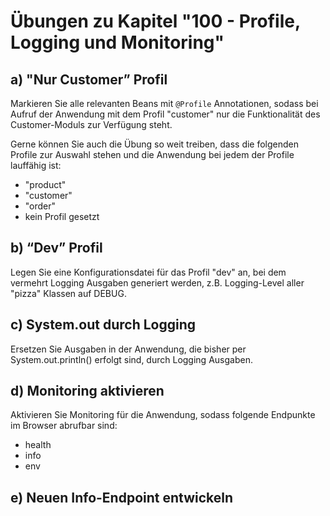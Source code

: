 # Übungen zu Kapitel "100 - Profile, Logging und Monitoring"

## a) "Nur Customer” Profil

Markieren Sie alle relevanten Beans mit `@Profile` Annotationen, sodass bei Aufruf
der Anwendung mit dem Profil "customer" nur die Funktionalität des Customer-Moduls
zur Verfügung steht.

Gerne können Sie auch die Übung so weit treiben, dass die folgenden Profile zur Auswahl
stehen und die Anwendung bei jedem der Profile lauffähig ist:
* "product"
* "customer"
* "order"
* kein Profil gesetzt

## b) “Dev” Profil

Legen Sie eine Konfigurationsdatei für das Profil "dev" an, bei dem vermehrt
Logging Ausgaben generiert werden, z.B. Logging-Level aller "pizza" Klassen auf DEBUG.

## c) System.out durch Logging

Ersetzen Sie Ausgaben in der Anwendung, die bisher per System.out.println() erfolgt sind,
durch Logging Ausgaben.

## d) Monitoring aktivieren

Aktivieren Sie Monitoring für die Anwendung, sodass folgende Endpunkte im Browser abrufbar sind:
* health
* info
* env

## e) Neuen Info-Endpoint entwickeln
